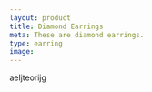 ```yaml
---
layout: product
title: Diamond Earrings
meta: These are diamond earrings. 
type: earring
image:
---
```


aeljteorijg